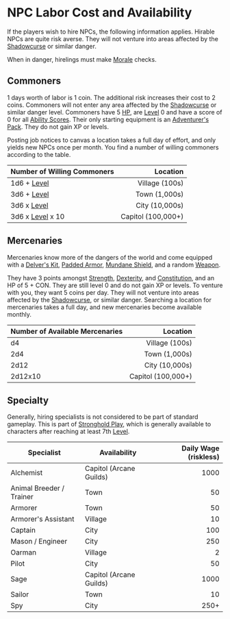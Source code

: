 # NPC Labor Cost and Availability

If the players wish to hire NPCs, the following information applies. Hirable NPCs are quite risk averse. They will not venture into areas affected by the [Shadowcurse](../../Game%20Procedures/Hazards/Shadowcurse.md) or similar danger.

When in danger, hirelings must make [Morale](../../Game%20Procedures/Social%20Procedures/Morale.md) checks.

## Commoners

1 days worth of labor is 1 coin. The additional risk increases their cost to 2 coins. Commoners will not enter any area affected by the [Shadowcurse](../../Game%20Procedures/Hazards/Shadowcurse.md) or similar danger level. Commoners have 5 [HP](../../Player%20Characters/Derived%20Statistics/Health%20Points.md), are [Level](../../Player%20Characters/Derived%20Statistics/Level.md) 0 and have a score of 0 for all [Ability Scores](../../Player%20Characters/The%20Ability%20Scores/Ability%20Scores.md). Their only starting equipment is an [Adventurer's Pack](../../Items%20and%20Gear/Gear/100%20Coins/Adventurer's%20Pack.md). They do not gain XP or levels.

Posting job notices to canvas a location takes a full day of effort, and only yields new NPCs once per month. You find a number of willing commoners according to the table.

| Number of Willing Commoners                                                    |           Location |
| ------------------------------------------------------------------------ | -----------------: |
| 1d6 + [Level](../../Player%20Characters/Derived%20Statistics/Level.md)      |     Village (100s) |
| 3d6 + [Level](../../Player%20Characters/Derived%20Statistics/Level.md)      |      Town (1,000s) |
| 3d6 x [Level](../../Player%20Characters/Derived%20Statistics/Level.md)      |     City (10,000s) |
| 3d6 x [Level](../../Player%20Characters/Derived%20Statistics/Level.md) x 10 | Capitol (100,000+) |

## Mercenaries

Mercenaries know more of the dangers of the world and come equipped with a [Delver's Kit](../../Items%20and%20Gear/Gear/Delver's%20Kit.md), [Padded Armor](../../Items%20and%20Gear/Armor/Mundane%20Armor/Padded%20Armor.md), [Mundane Shield](../../Items%20and%20Gear/Armor/Mundane%20Armor/Mundane%20Shield.md), and a random [Weapon](../../Items%20and%20Gear/Weapons/Weapons.md).

They have 3 points amongst [Strength](../../Player%20Characters/The%20Ability%20Scores/Strength.md), [Dexterity](../../Player%20Characters/The%20Ability%20Scores/Dexterity.md), and [Constitution](../../Player%20Characters/The%20Ability%20Scores/Constitution.md), and an HP of 5 + CON. They are still level 0 and do not gain XP or levels. To venture with you, they want 5 coins per day. They will not venture into areas affected by the [Shadowcurse](../../Game%20Procedures/Hazards/Shadowcurse.md), or similar danger. Searching a location for mercenaries takes a full day, and new mercenaries become available monthly.

| Number of Available Mercenaries |           Location |
| ------------------------------- | -----------------: |
| d4                              |     Village (100s) |
| 2d4                             |      Town (1,000s) |
| 2d12                            |     City (10,000s) |
| 2d12x10                         | Capitol (100,000+) |

## Specialty

Generally, hiring specialists is not considered to be part of standard gameplay. This is part of [Stronghold Play](Stronghold%20Play.md), which is generally available to characters after reaching at least 7th [Level](../../Player%20Characters/Derived%20Statistics/Level.md).

| Specialist               | Availability            | Daily Wage (riskless) |
| ------------------------ | ----------------------- | --------------------: |
| Alchemist                | Capitol (Arcane Guilds) |                  1000 |
| Animal Breeder / Trainer | Town                    |                    50 |
| Armorer                  | Town                    |                    50 |
| Armorer's Assistant      | Village                 |                    10 |
| Captain                  | City                    |                   100 |
| Mason / Engineer         | City                    |                   250 |
| Oarman                   | Village                 |                     2 |
| Pilot                    | City                    |                    50 |
| Sage                     | Capitol (Arcane Guilds) |                  1000 |
| Sailor                   | Town                    |                    10 |
| Spy                      | City                    |                  250+ |
